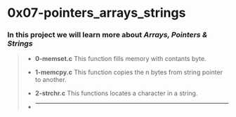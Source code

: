 # 0x07-pointers_arrays_strings

### In this project we will learn more about ***Arrays, Pointers & Strings***

> - **0-memset.c** This function fills memory with contants byte.
>
> - **1-memcpy.c** This function copies the n bytes from string pointer to another.
>
> - **2-strchr.c** This functions locates a character in a string.
>
> - ****
